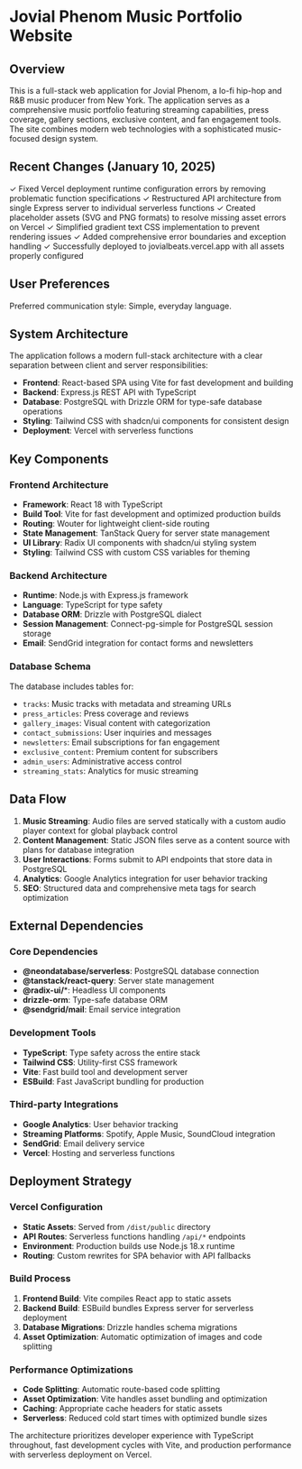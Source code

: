 # Jovial Phenom Music Portfolio Website

## Overview

This is a full-stack web application for Jovial Phenom, a lo-fi hip-hop and R&B music producer from New York. The application serves as a comprehensive music portfolio featuring streaming capabilities, press coverage, gallery sections, exclusive content, and fan engagement tools. The site combines modern web technologies with a sophisticated music-focused design system.

## Recent Changes (January 10, 2025)

✓ Fixed Vercel deployment runtime configuration errors by removing problematic function specifications
✓ Restructured API architecture from single Express server to individual serverless functions 
✓ Created placeholder assets (SVG and PNG formats) to resolve missing asset errors on Vercel
✓ Simplified gradient text CSS implementation to prevent rendering issues
✓ Added comprehensive error boundaries and exception handling
✓ Successfully deployed to jovialbeats.vercel.app with all assets properly configured

## User Preferences

Preferred communication style: Simple, everyday language.

## System Architecture

The application follows a modern full-stack architecture with a clear separation between client and server responsibilities:

- **Frontend**: React-based SPA using Vite for fast development and building
- **Backend**: Express.js REST API with TypeScript
- **Database**: PostgreSQL with Drizzle ORM for type-safe database operations
- **Styling**: Tailwind CSS with shadcn/ui components for consistent design
- **Deployment**: Vercel with serverless functions

## Key Components

### Frontend Architecture
- **Framework**: React 18 with TypeScript
- **Build Tool**: Vite for fast development and optimized production builds
- **Routing**: Wouter for lightweight client-side routing
- **State Management**: TanStack Query for server state management
- **UI Library**: Radix UI components with shadcn/ui styling system
- **Styling**: Tailwind CSS with custom CSS variables for theming

### Backend Architecture
- **Runtime**: Node.js with Express.js framework
- **Language**: TypeScript for type safety
- **Database ORM**: Drizzle with PostgreSQL dialect
- **Session Management**: Connect-pg-simple for PostgreSQL session storage
- **Email**: SendGrid integration for contact forms and newsletters

### Database Schema
The database includes tables for:
- `tracks`: Music tracks with metadata and streaming URLs
- `press_articles`: Press coverage and reviews
- `gallery_images`: Visual content with categorization
- `contact_submissions`: User inquiries and messages
- `newsletters`: Email subscriptions for fan engagement
- `exclusive_content`: Premium content for subscribers
- `admin_users`: Administrative access control
- `streaming_stats`: Analytics for music streaming

## Data Flow

1. **Music Streaming**: Audio files are served statically with a custom audio player context for global playback control
2. **Content Management**: Static JSON files serve as a content source with plans for database integration
3. **User Interactions**: Forms submit to API endpoints that store data in PostgreSQL
4. **Analytics**: Google Analytics integration for user behavior tracking
5. **SEO**: Structured data and comprehensive meta tags for search optimization

## External Dependencies

### Core Dependencies
- **@neondatabase/serverless**: PostgreSQL database connection
- **@tanstack/react-query**: Server state management
- **@radix-ui/***: Headless UI components
- **drizzle-orm**: Type-safe database ORM
- **@sendgrid/mail**: Email service integration

### Development Tools
- **TypeScript**: Type safety across the entire stack
- **Tailwind CSS**: Utility-first CSS framework
- **Vite**: Fast build tool and development server
- **ESBuild**: Fast JavaScript bundling for production

### Third-party Integrations
- **Google Analytics**: User behavior tracking
- **Streaming Platforms**: Spotify, Apple Music, SoundCloud integration
- **SendGrid**: Email delivery service
- **Vercel**: Hosting and serverless functions

## Deployment Strategy

### Vercel Configuration
- **Static Assets**: Served from `/dist/public` directory
- **API Routes**: Serverless functions handling `/api/*` endpoints
- **Environment**: Production builds use Node.js 18.x runtime
- **Routing**: Custom rewrites for SPA behavior with API fallbacks

### Build Process
1. **Frontend Build**: Vite compiles React app to static assets
2. **Backend Build**: ESBuild bundles Express server for serverless deployment
3. **Database Migrations**: Drizzle handles schema migrations
4. **Asset Optimization**: Automatic optimization of images and code splitting

### Performance Optimizations
- **Code Splitting**: Automatic route-based code splitting
- **Asset Optimization**: Vite handles asset bundling and optimization
- **Caching**: Appropriate cache headers for static assets
- **Serverless**: Reduced cold start times with optimized bundle sizes

The architecture prioritizes developer experience with TypeScript throughout, fast development cycles with Vite, and production performance with serverless deployment on Vercel.